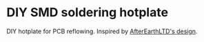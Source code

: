 # DIY SMD soldering hotplate
DIY hotplate for PCB reflowing. Inspired by [AfterEarthLTD's design](https://github.com/AfterEarthLTD/Solder-Reflow-Plate).
